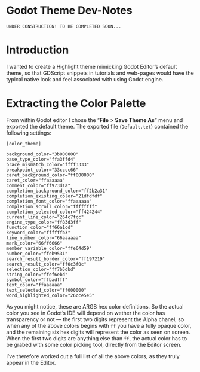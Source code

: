 Godot Theme Dev-Notes
=====================

    UNDER CONSTRUCTION! TO BE COMPLETED SOON...

Introduction
============

I wanted to create a Highlight theme mimicking Godot Editor’s default theme, so that GDScript snippets in tutorials and web-pages would have the typical native look and feel associated with using Godot engine.

Extracting the Color Palette
============================

From within Godot editor I chose the “**File** &gt; **Save Theme As**” menu and exported the default theme. The exported file (`Default.tet`) contained the following settings:

    [color_theme]

    background_color="3b000000"
    base_type_color="ffa3ffd4"
    brace_mismatch_color="ffff3333"
    breakpoint_color="33cccc66"
    caret_background_color="ff000000"
    caret_color="ffaaaaaa"
    comment_color="ff973d1a"
    completion_background_color="ff2b2a31"
    completion_existing_color="21dfdfdf"
    completion_font_color="ffaaaaaa"
    completion_scroll_color="ffffffff"
    completion_selected_color="ff424244"
    current_line_color="264c7fcc"
    engine_type_color="ff83d3ff"
    function_color="ff66a1cd"
    keyword_color="ffffffb3"
    line_number_color="66aaaaaa"
    mark_color="66ff6666"
    member_variable_color="ffe64d59"
    number_color="ffeb9531"
    search_result_border_color="ff197219"
    search_result_color="ff0c3f0c"
    selection_color="ff7b5dbd"
    string_color="ffef6ebd"
    symbol_color="ffbadfff"
    text_color="ffaaaaaa"
    text_selected_color="ff000000"
    word_highlighted_color="26cce5e5"

As you might notice, these are ARGB hex color definitions. So the actual color you see in Godot’s IDE will depend on wether the color has transparency or not — the first two digits represent the Alpha chanel, so when any of the above colors begins with `ff` you have a fully opaque color, and the remaining six hex digits will represent the color as seen on screen. When the first two digits are anything else than `ff`, the actual color has to be grabed with some color picking tool, directly from the Editor screen.

I’ve therefore worked out a full list of all the above colors, as they truly appear in the Editor.
